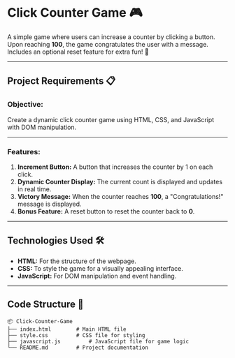 # Click Counter Game 🎮

A simple game where users can increase a counter by clicking a button. Upon reaching **100**, the game congratulates the user with a message. Includes an optional reset feature for extra fun! 🎉

---

## Project Requirements 📋

### Objective:
Create a dynamic click counter game using HTML, CSS, and JavaScript with DOM manipulation.

---

### Features:
1. **Increment Button:** A button that increases the counter by 1 on each click.
2. **Dynamic Counter Display:** The current count is displayed and updates in real time.
3. **Victory Message:** When the counter reaches **100**, a "Congratulations!" message is displayed.
4. **Bonus Feature:** A reset button to reset the counter back to **0**.

---

## Technologies Used 🛠️
- **HTML:** For the structure of the webpage.
- **CSS:** To style the game for a visually appealing interface.
- **JavaScript:** For DOM manipulation and event handling.

---

## Code Structure 📂

```plaintext
📦 Click-Counter-Game
├── index.html        # Main HTML file
├── style.css         # CSS file for styling
├── javascript.js         # JavaScript file for game logic
└── README.md         # Project documentation
